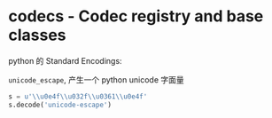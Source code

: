 # codecs - Codec registry and base classes

python 的 Standard Encodings:

`unicode_escape`, 产生一个 python unicode 字面量

```python
s = u'\\u0e4f\\u032f\\u0361\\u0e4f'
s.decode('unicode-escape')
```

